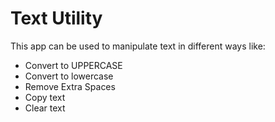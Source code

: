 # Text Utility
This app can be used to manipulate text in different ways like:
  * Convert to UPPERCASE
  * Convert to lowercase
  * Remove Extra Spaces
  * Copy text
  * Clear text
